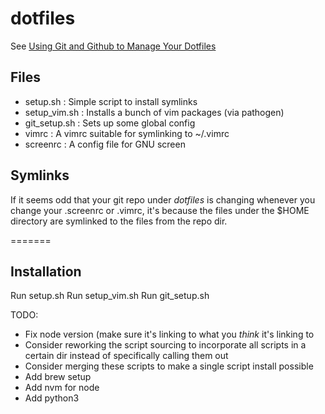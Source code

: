 # dotfiles

See [Using Git and Github to Manage Your Dotfiles](http://blog.smalleycreative.com/tutorials/using-git-and-github-to-manage-your-dotfiles/)

## Files
* setup.sh     : Simple script to install symlinks
* setup_vim.sh : Installs a bunch of vim packages (via pathogen)
* git_setup.sh : Sets up some global config
* vimrc        : A vimrc suitable for symlinking to ~/.vimrc
* screenrc     : A config file for GNU screen

## Symlinks
If it seems odd that your git repo under *dotfiles* is changing whenever you
change your .screenrc or .vimrc, it's because the files under the $HOME
directory are symlinked to the files from the repo dir.

=======
## Installation
Run setup.sh
Run setup_vim.sh
Run git_setup.sh

TODO:
* Fix node version (make sure it's linking to what you _think_ it's linking to
* Consider reworking the script sourcing to incorporate all scripts in a
  certain dir instead of specifically calling them out
* Consider merging these scripts to make a single script install possible
* Add brew setup
* Add nvm for node
* Add python3


